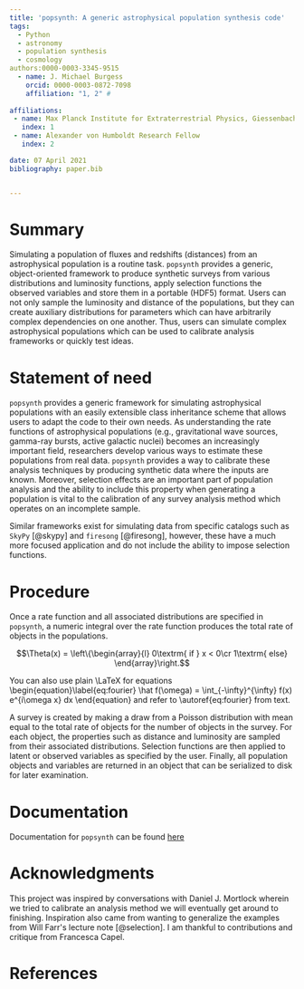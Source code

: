 ```yaml
---
title: 'popsynth: A generic astrophysical population synthesis code'
tags:
  - Python
  - astronomy
  - population synthesis
  - cosmology
authors:0000-0003-3345-9515
  - name: J. Michael Burgess
    orcid: 0000-0003-0872-7098
    affiliation: "1, 2" # 
  
affiliations:
 - name: Max Planck Institute for Extraterrestrial Physics, Giessenbachstrasse, 85741 Garching, Germany
   index: 1
 - name: Alexander von Humboldt Research Fellow
   index: 2

date: 07 April 2021
bibliography: paper.bib


---
```


# Summary
Simulating a population of fluxes and redshifts (distances) from an
astrophysical population is a routine task. `popsynth` provides a
generic, object-oriented framework to produce synthetic surveys from
various distributions and luminosity functions, apply selection
functions the observed variables and store them in a portable (HDF5)
format. Users can not only sample the luminosity and distance of the
populations, but they can create auxiliary distributions for
parameters which can have arbitrarily complex dependencies on one
another. Thus, users can simulate complex astrophysical populations
which can be used to calibrate analysis frameworks or quickly test
ideas.

# Statement of need

`popsynth` provides a generic framework for simulating astrophysical
populations with an easily extensible class inheritance scheme that
allows users to adapt the code to their own needs. As understanding
the rate functions of astrophysical populations (e.g., gravitational
wave sources, gamma-ray bursts, active galactic nuclei) becomes an
increasingly important field, researchers develop various ways to
estimate these populations from real data. `popsynth` provides a way
to calibrate these analysis techniques by producing synthetic data
where the inputs are known. Moreover, selection effects are an
important part of population analysis and the ability to include this
property when generating a population is vital to the calibration of
any survey analysis method which operates on an incomplete sample.

Similar frameworks exist for simulating data from specific catalogs
such as `SkyPy` [@skypy] and `firesong` [@firesong], however, these
have a much more focused application and do not include the ability to
impose selection functions.


# Procedure

Once a rate function and all associated distributions are specified in
`popsynth`, a numeric integral over the rate function produces the
total rate of objects in the populations.

$$\Theta(x) = \left\{\begin{array}{l}
0\textrm{ if } x < 0\cr
1\textrm{ else}
\end{array}\right.$$

You can also use plain \LaTeX for equations
\begin{equation}\label{eq:fourier}
\hat f(\omega) = \int_{-\infty}^{\infty} f(x) e^{i\omega x} dx
\end{equation}
and refer to \autoref{eq:fourier} from text.


A survey is created by
making a draw from a Poisson distribution with mean equal to the total
rate of objects for the number of objects in the survey. For each
object, the properties such as distance and luminosity are sampled
from their associated distributions. Selection functions are then
applied to latent or observed variables as specified by the
user. Finally, all population objects and variables are returned in an
object that can be serialized to disk for later examination.

# Documentation

Documentation for `popsynth` can be found [here](https://popsynth.readthedocs.io/)


# Acknowledgments
This project was inspired by conversations with Daniel J. Mortlock
wherein we tried to calibrate an analysis method we will eventually
get around to finishing. Inspiration also came from wanting to
generalize the examples from Will Farr's lecture note [@selection]. I am
thankful to contributions and critique from Francesca Capel.

# References
